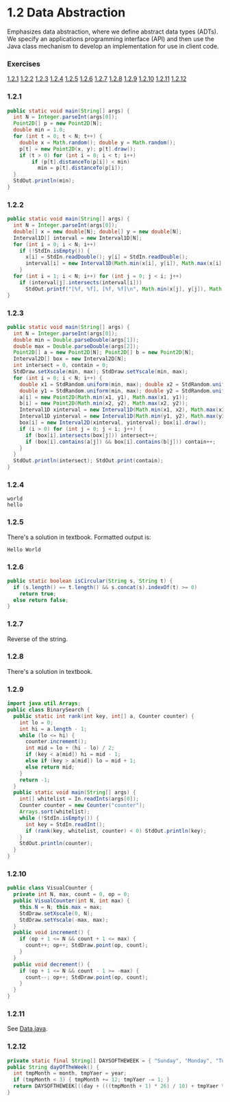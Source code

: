 # 1.2 Data Abstraction
Emphasizes data abstraction, where we define abstract data types (ADTs). We specify an applications programming interface (API) and then use the Java class mechanism to develop an implementation for use in client code.

### Exercises
[1.2.1](#121) [1.2.2](#122) [1.2.3](#123) [1.2.4](#124) [1.2.5](#125) [1.2.6](#126) [1.2.7](#127) [1.2.8](#128) [1.2.9](#129) [1.2.10](#1210) [1.2.11](#1211) [1.2.12](#1212)
### 1.2.1
```java
public static void main(String[] args) {
  int N = Integer.parseInt(args[0]);
  Point2D[] p = new Point2D[N];
  double min = 1.0;
  for (int t = 0; t < N; t++) {
    double x = Math.random(); double y = Math.random();
    p[t] = new Point2D(x, y); p[t].draw();
    if (t > 0) for (int i = 0; i < t; i++)
        if (p[t].distanceTo(p[i]) < min)
          min = p[t].distanceTo(p[i]);
  }
  StdOut.println(min);
}
```
### 1.2.2
```java
public static void main(String[] args) {
  int N = Integer.parseInt(args[0]);
  double[] x = new double[N]; double[] y = new double[N];
  Interval1D[] interval = new Interval1D[N];
  for (int i = 0; i < N; i++)
    if (!StdIn.isEmpty()) {
      x[i] = StdIn.readDouble(); y[i] = StdIn.readDouble();
      interval[i] = new Interval1D(Math.min(x[i], y[i]), Math.max(x[i], y[i]));
    }
  for (int i = 1; i < N; i++) for (int j = 0; j < i; j++)
    if (interval[j].intersects(interval[i]))
      StdOut.printf("[%f, %f], [%f, %f]\n", Math.min(x[j], y[j]), Math.max(x[j], y[j]), Math.min(x[i], y[i]), Math.max(x[i], y[i]));
}
```
### 1.2.3
```java
public static void main(String[] args) {
  int N = Integer.parseInt(args[0]);
  double min = Double.parseDouble(args[1]);
  double max = Double.parseDouble(args[2]);
  Point2D[] a = new Point2D[N]; Point2D[] b = new Point2D[N];
  Interval2D[] box = new Interval2D[N];
  int intersect = 0, contain = 0;
  StdDraw.setXscale(min, max); StdDraw.setYscale(min, max);
  for (int i = 0; i < N; i++) {
    double x1 = StdRandom.uniform(min, max); double x2 = StdRandom.uniform(min, max);
    double y1 = StdRandom.uniform(min, max); double y2 = StdRandom.uniform(min, max);
    a[i] = new Point2D(Math.min(x1, y1), Math.max(x1, y1));
    b[i] = new Point2D(Math.min(x2, y2), Math.max(x2, y2));
    Interval1D xinterval = new Interval1D(Math.min(x1, x2), Math.max(x1, x2));
    Interval1D yinterval = new Interval1D(Math.min(y1, y2), Math.max(y1, y2));
    box[i] = new Interval2D(xinterval, yinterval); box[i].draw();
    if (i > 0) for (int j = 0; j < i; j++) {
      if (box[i].intersects(box[j])) intersect++;
      if (box[i].contains(a[j]) && box[i].contains(b[j])) contain++;
    }
  }
  StdOut.println(intersect); StdOut.print(contain);
}
```
### 1.2.4
```
world
hello

```
### 1.2.5
There's a solution in textbook. Formatted output is:
```
Hello World

```
### 1.2.6
```java
public static boolean isCircular(String s, String t) {
  if (s.length() == t.length() && s.concat(s).indexOf(t) >= 0)
    return true;
  else return false;
}
```
### 1.2.7
Reverse of the string.
### 1.2.8
There's a solution in textbook.
### 1.2.9
```java
import java.util.Arrays;
public class BinarySearch {
  public static int rank(int key, int[] a, Counter counter) {
    int lo = 0;
    int hi = a.length - 1;
    while (lo <= hi) {
      counter.increment();
      int mid = lo + (hi - lo) / 2;
      if (key < a[mid]) hi = mid - 1;
      else if (key > a[mid]) lo = mid + 1;
      else return mid;
    }
    return -1;
  }
  public static void main(String[] args) {
    int[] whitelist = In.readInts(args[0]);
    Counter counter = new Counter("counter");
    Arrays.sort(whitelist);
    while (!StdIn.isEmpty()) {
      int key = StdIn.readInt();
      if (rank(key, whitelist, counter) < 0) StdOut.println(key);
    }
    StdOut.println(counter);
  }
}
```
### 1.2.10
```java
public class VisualCounter {
  private int N, max, count = 0, op = 0;
  public VisualCounter(int N, int max) {
    this.N = N; this.max = max;
    StdDraw.setXscale(0, N);
    StdDraw.setYscale(-max, max);
  }
  public void increment() {
    if (op + 1 <= N && count + 1 <= max) {
      count++; op++; StdDraw.point(op, count);
    }
  }
  public void decrement() {
    if (op + 1 <= N && count - 1 >= -max) {
      count--; op++; StdDraw.point(op, count);
    }
  }
}
```
### 1.2.11
See [Data.java](http://algs4.cs.princeton.edu/12oop/Date.java).
### 1.2.12
```java
private static final String[] DAYSOFTHEWEEK = { "Sunday", "Monday", "Tuesday", "Wednesday", "Thursday", "Friday", "Saturday" };
public String dayOfTheWeek() {
  int tmpMonth = month, tmpYaer = year;
  if (tmpMonth < 3) { tmpMonth += 12; tmpYaer -= 1; }
  return DAYSOFTHEWEEK[((day + (((tmpMonth + 1) * 26) / 10) + tmpYaer % 100 + (tmpYaer % 100 / 4) + (tmpYaer / 400)) + (tmpYaer / 20) - 1) % 7];
}
```

